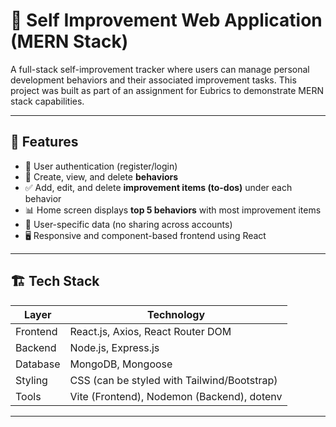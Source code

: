  # 🧠 Self Improvement Web Application (MERN Stack)

A full-stack self-improvement tracker where users can manage personal development behaviors and their associated improvement tasks. This project was built as part of an assignment for Eubrics to demonstrate MERN stack capabilities.

---

## 📌 Features

- 👤 User authentication (register/login)
- 🎯 Create, view, and delete **behaviors**
- ✅ Add, edit, and delete **improvement items (to-dos)** under each behavior
- 📊 Home screen displays **top 5 behaviors** with most improvement items
- 🔐 User-specific data (no sharing across accounts)
- 🖥️ Responsive and component-based frontend using React

---

## 🏗️ Tech Stack

| Layer        | Technology                |
|--------------|---------------------------|
| Frontend     | React.js, Axios, React Router DOM |
| Backend      | Node.js, Express.js       |
| Database     | MongoDB, Mongoose         |
| Styling      | CSS (can be styled with Tailwind/Bootstrap) |
| Tools        | Vite (Frontend), Nodemon (Backend), dotenv |

---

 
